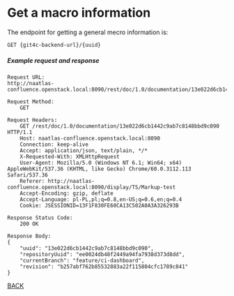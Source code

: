 Get a macro information
=======================

The endpoint for getting a general mecro information is:

```
GET {git4c-backend-url}/{uuid}
```


##### Example request and response
```
Request URL:
http://naatlas-confluence.openstack.local:8090/rest/doc/1.0/documentation/13e022d6cb1442c9ab7c8148bbd9c090

Request Method:
    GET

Request Headers:
    GET /rest/doc/1.0/documentation/13e022d6cb1442c9ab7c8148bbd9c090 HTTP/1.1
    Host: naatlas-confluence.openstack.local:8090
    Connection: keep-alive
    Accept: application/json, text/plain, */*
    X-Requested-With: XMLHttpRequest
    User-Agent: Mozilla/5.0 (Windows NT 6.1; Win64; x64) AppleWebKit/537.36 (KHTML, like Gecko) Chrome/60.0.3112.113 Safari/537.36
    Referer: http://naatlas-confluence.openstack.local:8090/display/TS/Markup-test
    Accept-Encoding: gzip, deflate
    Accept-Language: pl-PL,pl;q=0.8,en-US;q=0.6,en;q=0.4
    Cookie: JSESSIONID=13F1F830FE60CA13C502A0A3A326293B

Response Status Code:
    200 OK

Response Body:
{
    "uuid": "13e022d6cb1442c9ab7c8148bbd9c090",
    "repositoryUuid": "ee0024db48f2449a94fa7938d373d8dd",
    "currentBranch": "feature/ci-dashboard",
    "revision": "b257abf762b85532883a22f115804cfc1789c841"
}
```


[BACK](../../6.0%20-%20Runtime%20View.md)